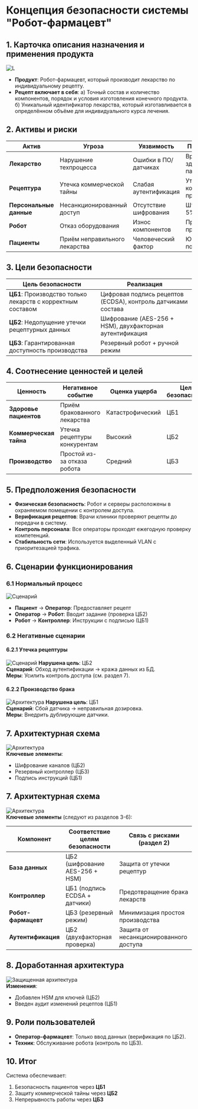 # Концепция безопасности системы "Робот-фармацевт"

## 1. Карточка описания назначения и применения продукта
![L](diagrams/M37.PNG)
- **Продукт**: Робот-фармацевт, который производит лекарство по индивидуальному рецепту.
- **Рецепт включает в себя**:
  а) Точный состав и количество компонентов, порядок и условия изготовления конечного продукта.  
  б) Уникальный идентификатор лекарства, который изготавливается в определённом объёме для индивидуального курса лечения.

## 2. Активы и риски
| Актив               | Угроза                                    | Уязвимость               | Последствие                 |
|---------------------|-------------------------------------------|--------------------------|-----------------------------|
| **Лекарство**       | Нарушение техпроцесса                    | Ошибки в ПО/датчиках     | Вред здоровью пациентов     |
| **Рецептура**       | Утечка коммерческой тайны                | Слабая аутентификация    | Утрата конкурентного преимущества |
| **Персональные данные** | Несанкционированный доступ          | Отсутствие шифрования    | Штрафы до 5% оборота        |
| **Робот**           | Отказ оборудования                       | Износ компонентов        | Простой производства        |
| **Пациенты**        | Приём неправильного лекарства            | Человеческий фактор      | Юридические последствия     |

<!-- DELETE: Удалена обобщенная таблица "Принципы безопасности" -->
<!-- ADD: Новая таблица целей безопасности -->
## 3. Цели безопасности
| Цель безопасности                                                                               | Реализация                                                                 |
|--------------------------------------------------------------------------------------------------|----------------------------------------------------------------------------|
| **ЦБ1**: Производство только лекарств с корректным составом                                     | Цифровая подпись рецептов (ECDSA), контроль датчиками состава             |
| **ЦБ2**: Недопущение утечки рецептурных данных                                                  | Шифрование (AES-256 + HSM), двухфакторная аутентификация                  |
| **ЦБ3**: Гарантированная доступность производства                                               | Резервный робот + ручной режим                                            |

<!-- ADD: Новая таблица соотнесения ценностей -->
## 4. Соотнесение ценностей и целей
| Ценность               | Негативное событие                          | Оценка ущерба       | Цель безопасности |
|------------------------|---------------------------------------------|---------------------|-------------------|
| **Здоровье пациентов** | Приём бракованного лекарства                | Катастрофический    | ЦБ1              |
| **Коммерческая тайна** | Утечка рецептуры конкурентам               | Высокий            | ЦБ2              |
| **Производство**       | Простой из-за отказа робота                 | Средний            | ЦБ3              |

<!-- DELETE: Удалены общие предположения -->
<!-- ADD: Конкретные предположения -->
## 5. Предположения безопасности
- **Физическая безопасность**: Робот и серверы расположены в охраняемом помещении с контролем доступа.
- **Верификация рецептов**: Врачи клиники проверяют рецепты до передачи в систему.
- **Контроль персонала**: Все операторы проходят ежегодную проверку компетенций.
- **Стабильность сети**: Используется выделенный VLAN с приоритезацией трафика.

## 6. Сценарии функционирования
### 6.1 Нормальный процесс
![Сценарий](diagrams/m31.PNG)
- **Пациент** → **Оператор**: Предоставляет рецепт  
- **Оператор** → **Робот**: Вводит задание (проверка ЦБ2)  
- **Робот** → **Контроллер**: Инструкции с подписью (ЦБ1)  

### 6.2 Негативные сценарии
#### 6.2.1 Утечка рецептуры
![Сценарий](diagrams/2904.PNG)
**Нарушена цель**: ЦБ2  
**Сценарий**: Обход аутентификации → кража данных из БД.  
**Меры**: Усилить контроль доступа (см. раздел 7).

#### 6.2.2 Производство брака
![Архитектура](diagrams/3004.PNG)
**Нарушена цель**: ЦБ1  
**Сценарий**: Сбой датчика → неправильная дозировка.  
**Меры**: Внедрить дублирующие датчики.

## 7. Архитектурная схема
![Архитектура](diagrams/m34.PNG)  
**Ключевые элементы**:  
- Шифрование каналов (ЦБ2)  
- Резервный контроллер (ЦБ3)  
- Подпись инструкций (ЦБ1)

## 7. Архитектурная схема
![Архитектура](diagrams/2211.PNG)  
**Ключевые элементы** (следуют из разделов 3-6):

| Компонент               | Соответствие целям безопасности       | Связь с рисками (раздел 2)          |
|-------------------------|---------------------------------------|--------------------------------------|
| **База данных**         | ЦБ2 (шифрование AES-256 + HSM)       | Защита от утечки рецептур           |
| **Контроллер**          | ЦБ1 (подпись ECDSA + датчики)        | Предотвращение брака лекарств        |
| **Робот-фармацевт**    | ЦБ3 (резервный режим)                | Минимизация простоя производства    |
| **Аутентификация**      | ЦБ2 (двухфакторная проверка)         | Защита от несанкционированного доступа |

## 8. Доработанная архитектура
![Защищенная архитектура](diagrams/m35.PNG)  
**Изменения**:  
- Добавлен HSM для ключей (ЦБ2)  
- Введен аудит изменений рецептов (ЦБ1)  

## 9. Роли пользователей
- **Оператор-фармацевт**: Только ввод данных (верификация по ЦБ2).  
- **Техник**: Обслуживание робота (контроль по ЦБ3).  

## 10. Итог
Система обеспечивает:  
1. Безопасность пациентов через **ЦБ1**  
2. Защиту коммерческой тайны через **ЦБ2**  
3. Непрерывность работы через **ЦБ3**  
